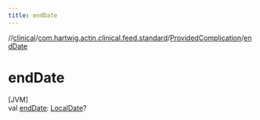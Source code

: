 ```yaml
---
title: endDate
---
```

//[clinical](../../../index.html)/[com.hartwig.actin.clinical.feed.standard](../index.html)/[ProvidedComplication](index.html)/[endDate](end-date.html)



# endDate



[JVM]\
val [endDate](end-date.html): [LocalDate](https://docs.oracle.com/javase/8/docs/api/java/time/LocalDate.html)?




